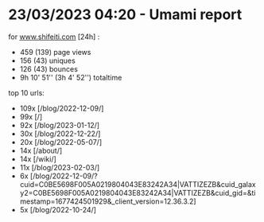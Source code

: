 # 23/03/2023 04:20 - Umami report
for www.shifeiti.com [24h] :

 - 459 (139) page views
 - 156 (43) uniques
 - 126 (43) bounces
 - 9h 10' 51'' (3h 4' 52'') totaltime


top 10 urls:
 - 109x [/blog/2022-12-09/]
 - 99x [/]
 - 92x [/blog/2023-01-12/]
 - 30x [/blog/2022-12-22/]
 - 20x [/blog/2022-05-07/]
 - 14x [/about/]
 - 14x [/wiki/]
 - 11x [/blog/2023-02-03/]
 - 6x [/blog/2022-12-09/?cuid=C0BE5698F005A0219804043E83242A34|VATTIZEZB&cuid_galaxy2=C0BE5698F005A0219804043E83242A34|VATTIZEZB&cuid_gid=&timestamp=1677424501929&_client_version=12.36.3.2]
 - 5x [/blog/2022-10-24/]


